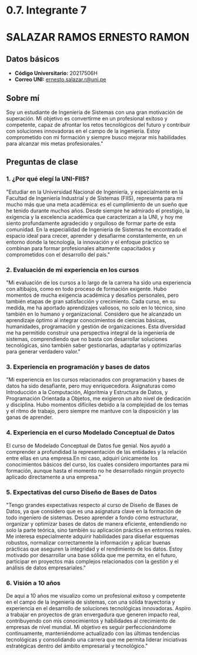 
# 0.7. Integrante 7

# SALAZAR RAMOS ERNESTO RAMON

## Datos básicos
- **Código Universitario:** 20217506H
- **Correo UNI:** ernesto.salazar.r@uni.pe

## Sobre mí
Soy un estudiante de Ingeniería de Sistemas con una gran motivación de superación. Mi objetivo es convertirme en un profesional exitoso y competente, capaz de afrontar los retos tecnológicos del futuro y contribuir con soluciones innovadoras en el campo de la ingeniería. Estoy comprometido con mi formación y siempre busco mejorar mis habilidades para alcanzar mis metas profesionales."


## Preguntas de clase

### 1. ¿Por qué elegí la UNI-FIIS?
"Estudiar en la Universidad Nacional de Ingeniería, y especialmente en la Facultad de Ingeniería Industrial y de Sistemas (FIIS), representa para mí mucho más que una meta académica: es el cumplimiento de un sueño que he tenido durante muchos años. Desde siempre he admirado el prestigio, la exigencia y la excelencia académica que caracterizan a la UNI, y hoy me siento profundamente agradecido y orgulloso de formar parte de esta comunidad. En la especialidad de Ingeniería de Sistemas he encontrado el espacio ideal para crecer, aprender y desafiarme constantemente, en un entorno donde la tecnología, la innovación y el enfoque práctico se combinan para formar profesionales altamente capacitados y comprometidos con el desarrollo del país."
### 2. Evaluación de mi experiencia en los cursos
"Mi evaluación de los cursos a lo largo de la carrera ha sido una experiencia con altibajos, como en todo proceso de formación exigente. Hubo momentos de mucha exigencia académica y desafíos personales, pero también etapas de gran satisfacción y crecimiento. Cada curso, en su medida, me ha aportado aprendizajes valiosos, no solo en lo técnico, sino también en lo humano y organizacional. Considero que he alcanzado un aprendizaje óptimo al integrar conocimientos de ciencias básicas, humanidades, programación y gestión de organizaciones. Esta diversidad me ha permitido construir una perspectiva integral de la ingeniería de sistemas, comprendiendo que no basta con desarrollar soluciones tecnológicas, sino también saber gestionarlas, adaptarlas y optimizarlas para generar verdadero valor."

### 3. Experiencia en programación y bases de datos
"Mi experiencia en los cursos relacionados con programación y bases de datos ha sido desafiante, pero muy enriquecedora. Asignaturas como Introducción a la Computación, Algoritmia y Estructura de Datos, y Programación Orientada a Objetos, me exigieron un alto nivel de dedicación y disciplina. Hubo momentos difíciles debido a la complejidad de los temas y el ritmo de trabajo, pero siempre me mantuve con la disposición y las ganas de aprender.

### 4. Experiencia en el curso Modelado Conceptual de Datos
El curso de Modelado Conceptual de Datos fue genial. Nos ayudó a comprender a profundidad la representación de las entidades y la relación entre ellas en una empresa.En mi caso, adquirí únicamente los conocimientos básicos del curso, los cuales considero importantes para mi formación, aunque hasta el momento no he desarrollado ningún proyecto aplicado directamente a una empresa."

### 5. Expectativas del curso Diseño de Bases de Datos
"Tengo grandes expectativas respecto al curso de Diseño de Bases de Datos, ya que considero que es una asignatura clave en la formación de todo ingeniero de sistemas. Deseo aprender a fondo cómo estructurar, organizar y optimizar bases de datos de manera eficiente, entendiendo no solo la parte teórica, sino también su aplicación práctica en entornos reales. Me interesa especialmente adquirir habilidades para diseñar esquemas robustos, normalizar correctamente la información y aplicar buenas prácticas que aseguren la integridad y el rendimiento de los datos. Estoy motivado por desarrollar una base sólida que me permita, en el futuro, participar en proyectos más complejos relacionados con la gestión y el análisis de datos empresariales."
### 6. Visión a 10 años
De aquí a 10 años me visualizo como un profesional exitoso y competente en el campo de la ingeniería de sistemas, con una sólida trayectoria y experiencia en el desarrollo de soluciones tecnológicas innovadoras. Aspiro a trabajar en proyectos de gran envergadura que generen impacto real, contribuyendo con mis conocimientos y habilidades al crecimiento de empresas de nivel mundial. Mi objetivo es seguir perfeccionándome continuamente, manteniéndome actualizado con las últimas tendencias tecnológicas y consolidando una carrera que me permita liderar iniciativas estratégicas dentro del ámbito empresarial y tecnológico."

